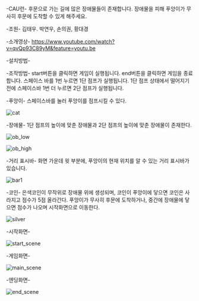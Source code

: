 -CAU런-
후문으로 가는 길에 많은 장애물들이 존재합니다.
장애물을 피해 푸앙이가 무사히 후문에 도착할 수 있게 해주세요.

-조원-
김태우. 박연우, 손의권, 황대경

-소개영상-
https://www.youtube.com/watch?v=qvQp93C89yM&feature=youtu.be

-설치방법-


-조작방법-
start버튼을 클릭하면 게임이 실행됩니다.
end버튼을 클릭하면 게임을 종료합니다.
스페이스 바를 1번 누르면 1단 점프가 실행됩니다.
1단 점프 상태에서 떨어지기 전에 스페이스바 1번 더 누르면 2단 점프가 실행됩니다.

-푸앙이-
스페이스바를 눌러 푸앙이를 점프시킬 수 있다.

![cat](https://user-images.githubusercontent.com/101880404/172049302-ec9ff538-b932-4e9b-b659-a7d42102e978.png)



-장애물-
1단 점프의 높이에 맞춘 장애물과 2단 점프의 높이에 맞춘 장애물이 존재한다.

![ob_low](https://user-images.githubusercontent.com/101880404/172049183-f1c8cda1-7bff-4e5e-a2f3-30424f3ee718.png)

![ob_high](https://user-images.githubusercontent.com/101880404/172049185-e0418b54-748e-4c73-adb9-f1039551e74e.png)


-거리 표시바-
화면 가운데 윗 부분에, 푸앙이의 현재 위치를 알 수 있는 거리 표시바가 있습니다.

![bar1](https://user-images.githubusercontent.com/101880404/172049377-83f1c5ee-bae1-4f3e-aa61-ffefb24775d5.PNG)


-코인-
은색코인이 무작위로 장애물 위에 생성되며, 코인이 푸앙이에 닿으면 코인은 사라지고 점수가 5점 올라간다. 푸앙이가 무사히 후문에 도착하거나, 중간에 장애물에 닿으면 점수가 나오며 시작화면으로 이동한다.

![silver](https://user-images.githubusercontent.com/101880404/172049411-216f8079-1c15-4dc7-a4f5-cf9a94cdca0a.png)


-시작화면- 

![start_scene](https://user-images.githubusercontent.com/101880404/172049534-b8ad71ee-8893-4550-9a4f-31ee1f0089ec.png)


-게임화면-

![main_scene](https://user-images.githubusercontent.com/101880404/172049489-aff2d2f2-859e-4abb-b0c1-b452b5f2d085.png)


-엔딩화면-

![end_scene](https://user-images.githubusercontent.com/101880404/172049491-767ef11f-b3ae-4ee9-bd7b-e04b9a7370fb.png)
